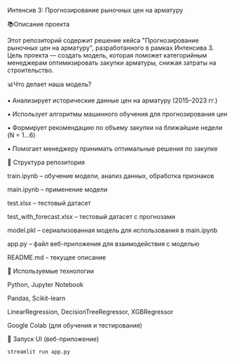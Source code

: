 Интенсив 3: Прогнозирование рыночных цен на арматуру

📚Описание проекта

Этот репозиторий содержит решение кейса "Прогнозирование рыночных цен на арматуру", разработанного в рамках Интенсива 3. Цель проекта — создать модель, которая поможет категорийным менеджерам оптимизировать закупки арматуры, снижая затраты на строительство.

📊Что делает наша модель?

▪️ Анализирует исторические данные цен на арматуру (2015–2023 гг.)

▪️ Использует алгоритмы машинного обучения для прогнозирования цен

▪️ Формирует рекомендацию по объему закупки на ближайшие недели (N = 1...6)

▪️ Помогает менеджеру принимать оптимальные решения по закупке


📂 Структура репозитория

train.ipynb – обучение модели, анализ данных, обработка признаков

main.ipynb – применение модели

test.xlsx – тестовый датасет

test_with_forecast.xlsx – тестовый датасет с прогнозами

model.pkl – сериализованная модель для использования в main.ipynb

app.py – файл веб-приложения для взаимодействия с моделью

README.md – текущее описание


🔧 Используемые технологии

Python, Jupyter Notebook

Pandas, Scikit-learn

LinearRegression, DecisionTreeRegressor, XGBRegressor

Google Colab (для обучения и тестирования)


🤯 Запуск UI (веб-приложение)
```bash
streamlit run app.py
```